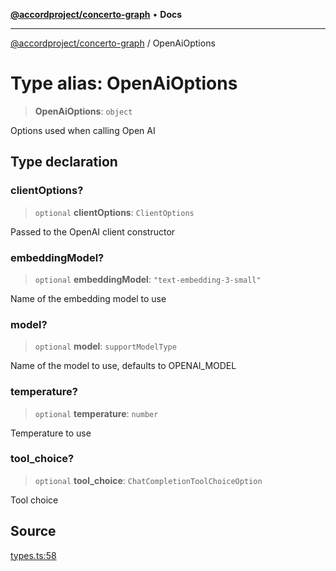 [**@accordproject/concerto-graph**](../README.md) • **Docs**

***

[@accordproject/concerto-graph](../README.md) / OpenAiOptions

# Type alias: OpenAiOptions

> **OpenAiOptions**: `object`

Options used when calling Open AI

## Type declaration

### clientOptions?

> `optional` **clientOptions**: `ClientOptions`

Passed to the OpenAI client constructor

### embeddingModel?

> `optional` **embeddingModel**: `"text-embedding-3-small"`

Name of the embedding model to use

### model?

> `optional` **model**: `supportModelType`

Name of the model to use, defaults to OPENAI_MODEL

### temperature?

> `optional` **temperature**: `number`

Temperature to use

### tool\_choice?

> `optional` **tool\_choice**: `ChatCompletionToolChoiceOption`

Tool choice

## Source

[types.ts:58](https://github.com/accordproject/lab-concerto-graph/blob/b34f37b25907f3157285eb8fb2d96d925936f651/src/types.ts#L58)
